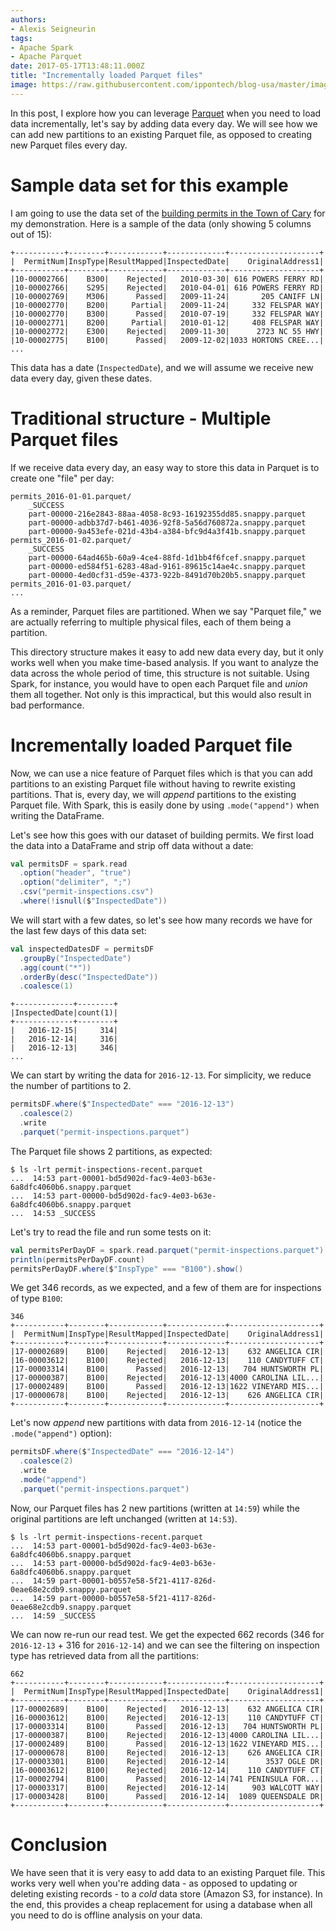 ```yaml
---
authors:
- Alexis Seigneurin
tags:
- Apache Spark
- Apache Parquet
date: 2017-05-17T13:48:11.000Z
title: "Incrementally loaded Parquet files"
image: https://raw.githubusercontent.com/ippontech/blog-usa/master/images/2017/04/Incrementally-loaded-Parquet-files-Blog.png
---
```


In this post, I explore how you can leverage [Parquet](https://parquet.apache.org/) when you need to load data incrementally, let's say by adding data every day. We will see how we can add new partitions to an existing Parquet file, as opposed to creating new Parquet files every day.

# Sample data set for this example

I am going to use the data set of the [building permits in the Town of Cary](https://data.opendatasoft.com/explore/dataset/permit-inspections@townofcary/) for my demonstration. Here is a sample of the data (only showing 5 columns out of 15):

```
+-----------+--------+------------+-------------+--------------------+
|  PermitNum|InspType|ResultMapped|InspectedDate|    OriginalAddress1|
+-----------+--------+------------+-------------+--------------------+
|10-00002766|    B300|    Rejected|   2010-03-30| 616 POWERS FERRY RD|
|10-00002766|    S295|    Rejected|   2010-04-01| 616 POWERS FERRY RD|
|10-00002769|    M306|      Passed|   2009-11-24|       205 CANIFF LN|
|10-00002770|    B200|     Partial|   2009-11-24|     332 FELSPAR WAY|
|10-00002770|    B300|      Passed|   2010-07-19|     332 FELSPAR WAY|
|10-00002771|    B200|     Partial|   2010-01-12|     408 FELSPAR WAY|
|10-00002772|    E300|    Rejected|   2009-11-30|      2723 NC 55 HWY|
|10-00002775|    B100|      Passed|   2009-12-02|1033 HORTONS CREE...|
...
```

This data has a date (`InspectedDate`), and we will assume we receive new data every day, given these dates.

# Traditional structure - Multiple Parquet files

If we receive data every day, an easy way to store this data in Parquet is to create one "file" per day:

```
permits_2016-01-01.parquet/
    _SUCCESS
    part-00000-216e2843-88aa-4058-8c93-16192355dd85.snappy.parquet
    part-00000-adbb37d7-b461-4036-92f8-5a56d760872a.snappy.parquet
    part-00000-9a453efe-021d-43b4-a384-bfc9d4a3f41b.snappy.parquet
permits_2016-01-02.parquet/
    _SUCCESS
    part-00000-64ad465b-60a9-4ce4-88fd-1d1bb4f6fcef.snappy.parquet
    part-00000-ed584f51-6283-48ad-9161-89615c14ae4c.snappy.parquet
    part-00000-4ed0cf31-d59e-4373-922b-8491d70b20b5.snappy.parquet
permits_2016-01-03.parquet/
...
```

As a reminder, Parquet files are partitioned. When we say "Parquet file," we are actually referring to multiple physical files, each of them being a partition.

This directory structure makes it easy to add new data every day, but it only works well when you make time-based analysis. If you want to analyze the data across the whole period of time, this structure is not suitable. Using Spark, for instance, you would have to open each Parquet file and *union* them all together. Not only is this impractical, but this would also result in bad performance.

# Incrementally loaded Parquet file

Now, we can use a nice feature of Parquet files which is that you can add partitions to an existing Parquet file without having to rewrite existing partitions. That is, every day, we will *append* partitions to the existing Parquet file. With Spark, this is easily done by using `.mode("append")` when writing the DataFrame.

Let's see how this goes with our dataset of building permits. We first load the data into a DataFrame and strip off data without a date:

```scala
val permitsDF = spark.read
  .option("header", "true")
  .option("delimiter", ";")
  .csv("permit-inspections.csv")
  .where(!isnull($"InspectedDate"))
```

We will start with a few dates, so let's see how many records we have for the last few days of this data set:

```scala
val inspectedDatesDF = permitsDF
  .groupBy("InspectedDate")
  .agg(count("*"))
  .orderBy(desc("InspectedDate"))
  .coalesce(1)
```

```
+-------------+--------+
|InspectedDate|count(1)|
+-------------+--------+
|   2016-12-15|     314|
|   2016-12-14|     316|
|   2016-12-13|     346|
...
```

We can start by writing the data for `2016-12-13`. For simplicity, we reduce the number of partitions to 2.

```scala
permitsDF.where($"InspectedDate" === "2016-12-13")
  .coalesce(2)
  .write
  .parquet("permit-inspections.parquet")
```

The Parquet file shows 2 partitions, as expected:

```
$ ls -lrt permit-inspections-recent.parquet
...  14:53 part-00001-bd5d902d-fac9-4e03-b63e-6a8dfc4060b6.snappy.parquet
...  14:53 part-00000-bd5d902d-fac9-4e03-b63e-6a8dfc4060b6.snappy.parquet
...  14:53 _SUCCESS
```

Let's try to read the file and run some tests on it:

```scala
val permitsPerDayDF = spark.read.parquet("permit-inspections.parquet")
println(permitsPerDayDF.count)
permitsPerDayDF.where($"InspType" === "B100").show()
```

We get 346 records, as we expected, and a few of them are for inspections of type `B100`:

```
346
+-----------+--------+------------+-------------+--------------------+
|  PermitNum|InspType|ResultMapped|InspectedDate|    OriginalAddress1|
+-----------+--------+------------+-------------+--------------------+
|17-00002689|    B100|    Rejected|   2016-12-13|    632 ANGELICA CIR|
|16-00003612|    B100|    Rejected|   2016-12-13|    110 CANDYTUFF CT|
|17-00003314|    B100|      Passed|   2016-12-13|   704 HUNTSWORTH PL|
|17-00000387|    B100|    Rejected|   2016-12-13|4000 CAROLINA LIL...|
|17-00002489|    B100|      Passed|   2016-12-13|1622 VINEYARD MIS...|
|17-00000678|    B100|    Rejected|   2016-12-13|    626 ANGELICA CIR|
+-----------+--------+------------+-------------+--------------------+
```

Let's now *append* new partitions with data from `2016-12-14` (notice the `.mode("append")` option):

```scala
permitsDF.where($"InspectedDate" === "2016-12-14")
  .coalesce(2)
  .write
  .mode("append")
  .parquet("permit-inspections.parquet")
```

Now, our Parquet files has 2 new partitions (written at `14:59`) while the original partitions are left unchanged (written at `14:53`).

```
$ ls -lrt permit-inspections-recent.parquet
...  14:53 part-00001-bd5d902d-fac9-4e03-b63e-6a8dfc4060b6.snappy.parquet
...  14:53 part-00000-bd5d902d-fac9-4e03-b63e-6a8dfc4060b6.snappy.parquet
...  14:59 part-00001-b0557e58-5f21-4117-826d-0eae68e2cdb9.snappy.parquet
...  14:59 part-00000-b0557e58-5f21-4117-826d-0eae68e2cdb9.snappy.parquet
...  14:59 _SUCCESS
```

We can now re-run our read test. We get the expected 662 records (346 for `2016-12-13` + 316 for `2016-12-14`) and we can see the filtering on inspection type has retrieved data from all the partitions:

```
662
+-----------+--------+------------+-------------+--------------------+
|  PermitNum|InspType|ResultMapped|InspectedDate|    OriginalAddress1|
+-----------+--------+------------+-------------+--------------------+
|17-00002689|    B100|    Rejected|   2016-12-13|    632 ANGELICA CIR|
|16-00003612|    B100|    Rejected|   2016-12-13|    110 CANDYTUFF CT|
|17-00003314|    B100|      Passed|   2016-12-13|   704 HUNTSWORTH PL|
|17-00000387|    B100|    Rejected|   2016-12-13|4000 CAROLINA LIL...|
|17-00002489|    B100|      Passed|   2016-12-13|1622 VINEYARD MIS...|
|17-00000678|    B100|    Rejected|   2016-12-13|    626 ANGELICA CIR|
|17-00003301|    B100|    Rejected|   2016-12-14|        3537 OGLE DR|
|16-00003612|    B100|    Rejected|   2016-12-14|    110 CANDYTUFF CT|
|17-00002794|    B100|      Passed|   2016-12-14|741 PENINSULA FOR...|
|17-00003317|    B100|    Rejected|   2016-12-14|     903 WALCOTT WAY|
|17-00003428|    B100|      Passed|   2016-12-14|  1089 QUEENSDALE DR|
+-----------+--------+------------+-------------+--------------------+
```

# Conclusion

We have seen that it is very easy to add data to an existing Parquet file. This works very well when you're adding data - as opposed to updating or deleting existing records - to a *cold* data store (Amazon S3, for instance). In the end, this provides a cheap replacement for using a database when all you need to do is offline analysis on your data.
